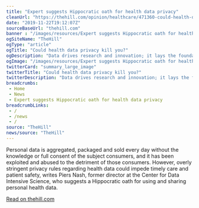 ```yaml
--- 
title: "Expert suggests Hippocratic oath for health data privacy"
cleanUrl: "https://thehill.com/opinion/healthcare/471360-could-health-data-privacy-kill-you"
date: "2019-11-22T19:12:07Z"
sourceBaseUrl: "thehill.com"
banner : "/images/resources/Expert suggests Hippocratic oath for health data privacy.png"
ogSiteName: "TheHill"
ogType: "article"
ogTitle: "Could health data privacy kill you?"
ogDescription: "Data drives research and innovation; it lays the foundation for AI-assisted medicine."
ogImage: "/images/resources/Expert suggests Hippocratic oath for health data privacy.png"
twitterCard: "summary_large_image"
twitterTitle: "Could health data privacy kill you?"
twitterDescription: "Data drives research and innovation; it lays the foundation for AI-assisted medicine."
breadcrumbs:
 - Home
 - News
 - Expert suggests Hippocratic oath for health data privacy
breadcrumbLinks:
 - / 
 - /news
 - / 
source: "TheHill"
news/source: "TheHill"
---
```

Personal data is aggregated, packaged and sold every day without the knowledge or full consent of the subject consumers, and it has been exploited and abused to the detriment of those consumers. However, overly stringent privacy rules regarding health data could impede timely care and patient safety, writes Piers Nash, former director at the Center for Data Intensive Science, who suggests a Hippocratic oath for using and sharing personal health data.  
  
[Read on thehill.com](https://thehill.com/opinion/healthcare/471360-could-health-data-privacy-kill-you)
